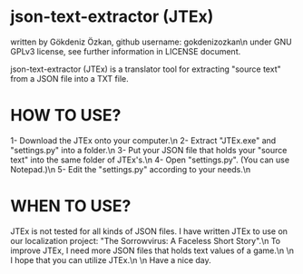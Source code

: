 # json-text-extractor (JTEx)
written by Gökdeniz Özkan, github username: gokdenizozkan\n
under GNU GPLv3 license, see further information in LICENSE document.

json-text-extractor (JTEx) is a translator tool for extracting "source text" from a JSON file into a TXT file.

# HOW TO USE?
1- Download the JTEx onto your computer.\n
2- Extract "JTEx.exe" and "settings.py" into a folder.\n
3- Put your JSON file that holds your "source text" into the same folder of JTEx's.\n
4- Open "settings.py". (You can use Notepad.)\n
5- Edit the "settings.py" according to your needs.\n

# WHEN TO USE?
JTEx is not tested for all kinds of JSON files. I have written JTEx to use on our localization project: "The Sorrowvirus: A Faceless Short Story".\n
To improve JTEx, I need more JSON files that holds text values of a game.\n
\n
I hope that you can utilize JTEx.\n
\n
Have a nice day.
